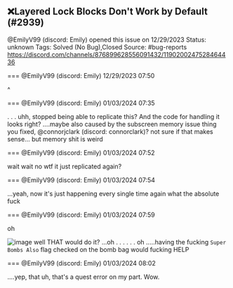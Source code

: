 ## ❌Layered Lock Blocks Don't Work by Default (#2939)
@EmilyV99 (discord: Emily) opened this issue on 12/29/2023
Status: unknown
Tags: Solved (No Bug),Closed
Source: #bug-reports https://discord.com/channels/876899628556091432/1190200247528464436


=== @EmilyV99 (discord: Emily) 12/29/2023 07:50

^

=== @EmilyV99 (discord: Emily) 01/03/2024 07:35

. . . uhh, stopped being able to replicate this? And the code for handling it looks right?
....maybe also caused by the subscreen memory issue thing you fixed, @connorjclark (discord: connorclark)?
not sure if that makes sense... but memory shit is weird

=== @EmilyV99 (discord: Emily) 01/03/2024 07:52

wait wait no
wtf
it just replicated again?

=== @EmilyV99 (discord: Emily) 01/03/2024 07:54

...yeah, now it's just happening every single time again
what the absolute fuck

=== @EmilyV99 (discord: Emily) 01/03/2024 07:59

oh

![image](https://cdn.discordapp.com/attachments/1190200247528464436/1192014242635853824/image.png?ex=65e82245&is=65d5ad45&hm=de6fd194d53937bba80c7903088b9354a01bb85654dcbd8fcbef9c9001d2bab7&)
well THAT would do it?
...oh
. . . . . . oh
.....having the fucking `Super Bombs Also` flag checked on the bomb bag
would fucking HELP

=== @EmilyV99 (discord: Emily) 01/03/2024 08:02

....yep, that uh, that's a quest error on my part. Wow.

